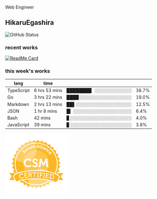 Web Engineer

## HikaruEgashira

![GitHub Status](https://github-readme-stats.vercel.app/api?username=HikaruEgashira&count_private=true&show_icons=true&theme=nord)
### recent works

[![ReadMe Card](https://github-readme-stats.vercel.app/api/pin/?username=twin-te&repo=twinte-front&theme=nord)](https://github.com/twin-te/twinte-front)

### this week's works

| lang        | time           |                       |        |
| ----------- | -------------- | --------------------- | ------ |
| TypeScript  | 6 hrs 53 mins  | ████████▏░░░░░░░░░░░░ |  38.7% |
| Go          | 3 hrs 22 mins  | ███▉░░░░░░░░░░░░░░░░░ |  19.0% |
| Markdown    | 2 hrs 13 mins  | ██▌░░░░░░░░░░░░░░░░░░ |  12.5% |
| JSON        | 1 hr 8 mins    | █▎░░░░░░░░░░░░░░░░░░░ |   6.4% |
| Bash        | 42 mins        | ▊░░░░░░░░░░░░░░░░░░░░ |   4.0% |
| JavaScript  | 39 mins        | ▊░░░░░░░░░░░░░░░░░░░░ |   3.8% |

<img src="./image/seal-csm.png" alt="" data-canonical-src="./image/seal-csm.png" width="200" height="200" />
